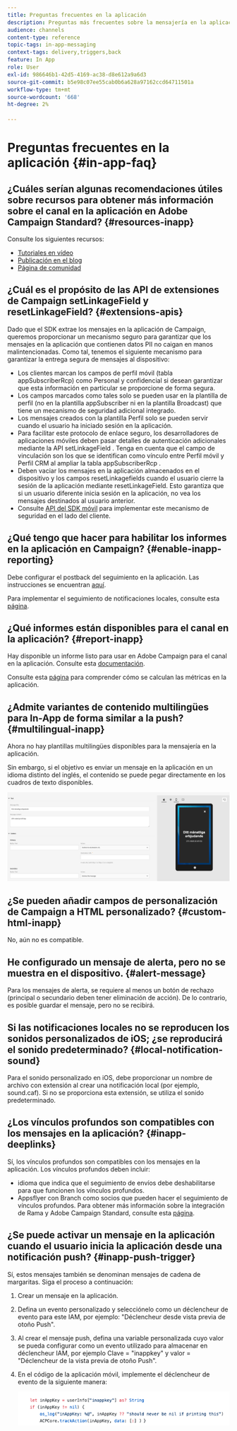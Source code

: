 ```yaml
---
title: Preguntas frecuentes en la aplicación
description: Preguntas más frecuentes sobre la mensajería en la aplicación
audience: channels
content-type: reference
topic-tags: in-app-messaging
context-tags: delivery,triggers,back
feature: In App
role: User
exl-id: 986646b1-42d5-4169-ac38-d8e612a9a6d3
source-git-commit: b5e98c07ee55cab0b6a628a97162ccd64711501a
workflow-type: tm+mt
source-wordcount: '668'
ht-degree: 2%

---
```



# Preguntas frecuentes en la aplicación {#in-app-faq}

## ¿Cuáles serían algunas recomendaciones útiles sobre recursos para obtener más información sobre el canal en la aplicación en Adobe Campaign Standard? {#resources-inapp}

Consulte los siguientes recursos:

* [Tutoriales en vídeo](https://experienceleague.adobe.com/docs/campaign-standard-learn/tutorials/communication-channels/mobile/in-app/in-app-message-overview.html)
* [Publicación en el blog](https://theblog.adobe.com/get-more-out-of-the-new-in-app-message-channel-from-adobe-campaign/)
* [Página de comunidad](https://experienceleaguecommunities.adobe.com/t5/adobe-campaign-standard/ct-p/adobe-campaign-standard-community)

## ¿Cuál es el propósito de las API de extensiones de Campaign setLinkageField y resetLinkageField? {#extensions-apis}

Dado que el SDK extrae los mensajes en la aplicación de Campaign, queremos proporcionar un mecanismo seguro para garantizar que los mensajes en la aplicación que contienen datos PII no caigan en manos malintencionadas. Como tal, tenemos el siguiente mecanismo para garantizar la entrega segura de mensajes al dispositivo:

* Los clientes marcan los campos de perfil móvil (tabla appSubscriberRcp) como Personal y confidencial si desean garantizar que esta información en particular se proporcione de forma segura.
* Los campos marcados como tales solo se pueden usar en la plantilla de perfil (no en la plantilla appSubscriber ni en la plantilla Broadcast) que tiene un mecanismo de seguridad adicional integrado.
* Los mensajes creados con la plantilla Perfil solo se pueden servir cuando el usuario ha iniciado sesión en la aplicación.
* Para facilitar este protocolo de enlace seguro, los desarrolladores de aplicaciones móviles deben pasar detalles de autenticación adicionales mediante la API setLinkageField . Tenga en cuenta que el campo de vinculación son los que se identifican como vínculo entre Perfil móvil y Perfil CRM al ampliar la tabla appSubscriberRcp .
* Deben vaciar los mensajes en la aplicación almacenados en el dispositivo y los campos resetLinkagefields cuando el usuario cierre la sesión de la aplicación mediante resetLinkageField. Esto garantiza que si un usuario diferente inicia sesión en la aplicación, no vea los mensajes destinados al usuario anterior.
* Consulte [API del SDK móvil](https://aep-sdks.gitbook.io/docs/using-mobile-extensions/adobe-campaign-standard/adobe-campaign-standard-api-reference) para implementar este mecanismo de seguridad en el lado del cliente.

## ¿Qué tengo que hacer para habilitar los informes en la aplicación en Campaign? {#enable-inapp-reporting}

Debe configurar el postback del seguimiento en la aplicación. Las instrucciones se encuentran [aquí](../../administration/using/configuring-rules-launch.md#inapp-tracking-postback).

Para implementar el seguimiento de notificaciones locales, consulte esta [página](../../administration/using/local-tracking.md).

## ¿Qué informes están disponibles para el canal en la aplicación? {#report-inapp}

Hay disponible un informe listo para usar en Adobe Campaign para el canal en la aplicación. Consulte esta [documentación](../../reporting/using/in-app-report.md).

Consulte esta [página](../../reporting/using/indicator-calculation.md#in-app-delivery) para comprender cómo se calculan las métricas en la aplicación.

## ¿Admite variantes de contenido multilingües para In-App de forma similar a la push? {#multilingual-inapp}

Ahora no hay plantillas multilingües disponibles para la mensajería en la aplicación.

Sin embargo, si el objetivo es enviar un mensaje en la aplicación en un idioma distinto del inglés, el contenido se puede pegar directamente en los cuadros de texto disponibles.

![](assets/faq_inapp.png)

## ¿Se pueden añadir campos de personalización de Campaign a HTML personalizado? {#custom-html-inapp}

No, aún no es compatible.

## He configurado un mensaje de alerta, pero no se muestra en el dispositivo. {#alert-message}

Para los mensajes de alerta, se requiere al menos un botón de rechazo (principal o secundario deben tener eliminación de acción). De lo contrario, es posible guardar el mensaje, pero no se recibirá.

## Si las notificaciones locales no se reproducen los sonidos personalizados de iOS; ¿se reproducirá el sonido predeterminado? {#local-notification-sound}

Para el sonido personalizado en iOS, debe proporcionar un nombre de archivo con extensión al crear una notificación local (por ejemplo, sound.caf). Si no se proporciona esta extensión, se utiliza el sonido predeterminado.

## ¿Los vínculos profundos son compatibles con los mensajes en la aplicación? {#inapp-deeplinks}

Sí, los vínculos profundos son compatibles con los mensajes en la aplicación. Los vínculos profundos deben incluir:

* idioma que indica que el seguimiento de envíos debe deshabilitarse para que funcionen los vínculos profundos.
* Appsflyer con Branch como socios que pueden hacer el seguimiento de vínculos profundos. Para obtener más información sobre la integración de Rama y Adobe Campaign Standard, consulte esta [página](https://help.branch.io/using-branch/docs/adobe-campaign-standard-1).

## ¿Se puede activar un mensaje en la aplicación cuando el usuario inicia la aplicación desde una notificación push? {#inapp-push-trigger}

Sí, estos mensajes también se denominan mensajes de cadena de margaritas. Siga el proceso a continuación:

1. Crear un mensaje en la aplicación.

1. Defina un evento personalizado y selecciónelo como un déclencheur de evento para este IAM, por ejemplo: &quot;Déclencheur desde vista previa de otoño Push&quot;.

1. Al crear el mensaje push, defina una variable personalizada cuyo valor se pueda configurar como un evento utilizado para almacenar en déclencheur IAM, por ejemplo Clave = &quot;inappkey&quot; y valor = &quot;Déclencheur de la vista previa de otoño Push&quot;.

1. En el código de la aplicación móvil, implemente el déclencheur de evento de la siguiente manera:

   ![](assets/faq_inapp_2.png)
